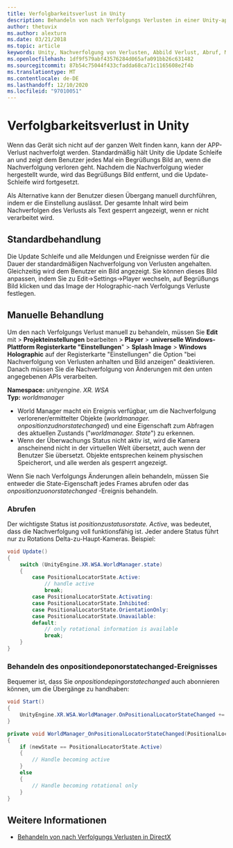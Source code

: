 ```yaml
---
title: Verfolgbarkeitsverlust in Unity
description: Behandeln von nach Verfolgungs Verlusten in einer Unity-app.
author: thetuvix
ms.author: alexturn
ms.date: 03/21/2018
ms.topic: article
keywords: Unity, Nachverfolgung von Verlusten, Abbild Verlust, Abruf, Mixed Reality-Headset, Windows Mixed Reality-Headset, Virtual Reality-Headset
ms.openlocfilehash: 1df9f579abf43576284d065afa091bb26c631482
ms.sourcegitcommit: 87b54c75044f433cfadda68ca71c1165608e2f4b
ms.translationtype: MT
ms.contentlocale: de-DE
ms.lasthandoff: 12/10/2020
ms.locfileid: "97010051"
---
```

# <a name="tracking-loss-in-unity"></a>Verfolgbarkeitsverlust in Unity

Wenn das Gerät sich nicht auf der ganzen Welt finden kann, kann der APP-Verlust nachverfolgt werden. Standardmäßig hält Unity die Update Schleife an und zeigt dem Benutzer jedes Mal ein Begrüßungs Bild an, wenn die Nachverfolgung verloren geht. Nachdem die Nachverfolgung wieder hergestellt wurde, wird das Begrüßungs Bild entfernt, und die Update-Schleife wird fortgesetzt.

Als Alternative kann der Benutzer diesen Übergang manuell durchführen, indem er die Einstellung auslässt. Der gesamte Inhalt wird beim Nachverfolgen des Verlusts als Text gesperrt angezeigt, wenn er nicht verarbeitet wird.

## <a name="default-handling"></a>Standardbehandlung

Die Update Schleife und alle Meldungen und Ereignisse werden für die Dauer der standardmäßigen Nachverfolgung von Verlusten angehalten. Gleichzeitig wird dem Benutzer ein Bild angezeigt. Sie können dieses Bild anpassen, indem Sie zu Edit->Settings->Player wechseln, auf Begrüßungs Bild klicken und das Image der Holographic-nach Verfolgungs Verluste festlegen.

## <a name="manual-handling"></a>Manuelle Behandlung

Um den nach Verfolgungs Verlust manuell zu behandeln, müssen Sie **Edit** mit  >  **Projekteinstellungen** bearbeiten  >  **Player**  >  **universelle Windows-Plattform Registerkarte "Einstellungen**"  >  **Splash Image**  >  **Windows Holographic** auf der Registerkarte "Einstellungen" die Option "bei Nachverfolgung von Verlusten anhalten und Bild anzeigen" deaktivieren. Danach müssen Sie die Nachverfolgung von Änderungen mit den unten angegebenen APIs verarbeiten.

**Namespace:** *unityengine. XR. WSA*<br>
**Typ:** *worldmanager*

* World Manager macht ein Ereignis verfügbar, um die Nachverfolgung verlorener/ermittelter Objekte (*worldmanager. onpositionzudnorstatechanged*) und eine Eigenschaft zum Abfragen des aktuellen Zustands ("*worldmanager. State*") zu erkennen.
* Wenn der Überwachungs Status nicht aktiv ist, wird die Kamera anscheinend nicht in der virtuellen Welt übersetzt, auch wenn der Benutzer Sie übersetzt. Objekte entsprechen keinem physischen Speicherort, und alle werden als gesperrt angezeigt.

Wenn Sie nach Verfolgungs Änderungen allein behandeln, müssen Sie entweder die State-Eigenschaft jedes Frames abrufen oder das *onpositionzuonorstatechanged* -Ereignis behandeln.

### <a name="polling"></a>Abrufen

Der wichtigste Status ist *positionzustatusorstate. Active*, was bedeutet, dass die Nachverfolgung voll funktionsfähig ist. Jeder andere Status führt nur zu Rotations Delta-zu-Haupt-Kameras. Beispiel:

```cs
void Update()
{
    switch (UnityEngine.XR.WSA.WorldManager.state)
    {
        case PositionalLocatorState.Active:
            // handle active
            break;
        case PositionalLocatorState.Activating:
        case PositionalLocatorState.Inhibited:
        case PositionalLocatorState.OrientationOnly:
        case PositionalLocatorState.Unavailable:
        default:
            // only rotational information is available
            break;
    }
}
```

### <a name="handling-the-onpositionallocatorstatechanged-event"></a>Behandeln des onpositiondeponorstatechanged-Ereignisses

Bequemer ist, dass Sie *onpositiondepingorstatechanged* auch abonnieren können, um die Übergänge zu handhaben:

```cs
void Start()
{
    UnityEngine.XR.WSA.WorldManager.OnPositionalLocatorStateChanged += WorldManager_OnPositionalLocatorStateChanged;
}

private void WorldManager_OnPositionalLocatorStateChanged(PositionalLocatorState oldState, PositionalLocatorState newState)
{
    if (newState == PositionalLocatorState.Active)
    {
        // Handle becoming active
    }
    else
    {
        // Handle becoming rotational only
    }
}
```

## <a name="see-also"></a>Weitere Informationen
* [Behandeln von nach Verfolgungs Verlusten in DirectX](../native/coordinate-systems-in-directx.md#handling-tracking-loss)
